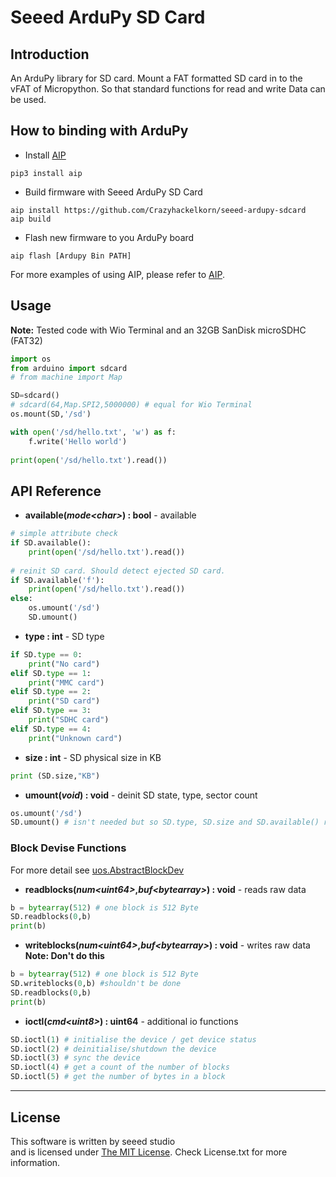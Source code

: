 # Seeed ArduPy SD Card
## Introduction

An ArduPy library for SD card. Mount a FAT formatted SD card in to the vFAT of Micropython. So that standard functions for read and write Data can be used.

## How to binding with ArduPy
- Install [AIP](https://github.com/Seeed-Studio/ardupy-aip)
```shell
pip3 install aip
```
- Build firmware with Seeed ArduPy SD Card
```shell
aip install https://github.com/Crazyhackelkorn/seeed-ardupy-sdcard
aip build
```
- Flash new firmware to you ArduPy board
```shell
aip flash [Ardupy Bin PATH]
```
For more examples of using AIP, please refer to [AIP](https://github.com/Seeed-Studio/ardupy-aip).

## Usage
**Note:** Tested code with Wio Terminal and an 32GB SanDisk microSDHC (FAT32)

```python
import os
from arduino import sdcard
# from machine import Map

SD=sdcard()
# sdcard(64,Map.SPI2,5000000) # equal for Wio Terminal
os.mount(SD,'/sd')

with open('/sd/hello.txt', 'w') as f:
    f.write('Hello world')
	
print(open('/sd/hello.txt').read())
```
## API Reference
- **available(*mode\<char>*) : bool** - available
```python
# simple attribute check
if SD.available():
    print(open('/sd/hello.txt').read())
	
# reinit SD card. Should detect ejected SD card.
if SD.available('f'):
    print(open('/sd/hello.txt').read())
else:
	os.umount('/sd')
	SD.umount()
```

- **type : int** - SD type
```python
if SD.type == 0:
	print("No card")
elif SD.type == 1:
	print("MMC card")
elif SD.type == 2:
	print("SD card")
elif SD.type == 3:
	print("SDHC card")
elif SD.type == 4:
	print("Unknown card")
```

- **size : int** - SD physical size in KB
```python
print (SD.size,"KB")
```

- **umount(*void*) : void** - deinit SD state, type, sector count
```python
os.umount('/sd')
SD.umount() # isn't needed but so SD.type, SD.size and SD.available() return correct values.
```

### Block Devise Functions
For more detail see [uos.AbstractBlockDev](https://docs.micropython.org/en/latest/library/uos.html#uos.AbstractBlockDev)

- **readblocks(*num\<uint64>*,*buf\<bytearray>*) : void** - reads raw data
```python
b = bytearray(512) # one block is 512 Byte
SD.readblocks(0,b)
print(b)
```

- **writeblocks(*num\<uint64>*,*buf\<bytearray>*) : void** - writes raw data
**Note: Don't do this**
```python
b = bytearray(512) # one block is 512 Byte
SD.writeblocks(0,b) #shouldn't be done
SD.readblocks(0,b)
print(b)
```

- **ioctl(*cmd\<uint8>*) : uint64** - additional io functions
```python
SD.ioctl(1) # initialise the device / get device status
SD.ioctl(2) # deinitialise/shutdown the device
SD.ioctl(3) # sync the device
SD.ioctl(4) # get a count of the number of blocks
SD.ioctl(5) # get the number of bytes in a block
```

----
## License
This software is written by seeed studio<br>
and is licensed under [The MIT License](http://opensource.org/licenses/mit-license.php). Check License.txt for more information.